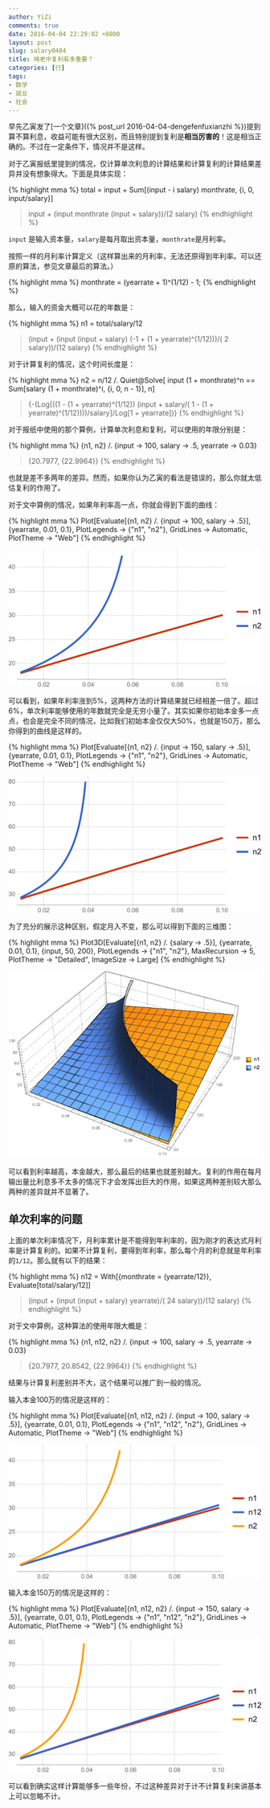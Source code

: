 ```yaml
---
author: YiZi
comments: true
date: 2016-04-04 22:29:02 +0800
layout: post
slug: salary0404
title: 啃老中复利有多重要？
categories: [行]
tags:
- 数学
- 就业
- 社会
---
```

早先乙寅发了[一个文章]({% post_url 2016-04-04-dengefenfuxianzhi %})提到算不算利息，收益可能有很大区别，而且特别提到复利是**相当厉害的**！这是相当正确的。不过在一定条件下，情况并不是这样。

对于乙寅报纸里提到的情况，仅计算单次利息的计算结果和计算复利的计算结果差异并没有想象得大。下面是具体实现：


{% highlight mma %}
total = input + 
  Sum[(input - i salary) monthrate, {i, 0, input/salary}]

> input + (input monthrate (input + salary))/(2 salary)
{% endhighlight %}

`input` 是输入资本量，`salary`是每月取出资本量，`monthrate`是月利率。

按照一样的月利率计算定义（这样算出来的月利率，无法还原得到年利率。可以还原的算法，参见文章最后的算法。）

{% highlight mma %}
monthrate = (yearrate + 1)^(1/12) - 1;
{% endhighlight %}

那么，输入的资金大概可以花的年数是：

{% highlight mma %}
n1 = total/salary/12

> (input + (input (input + salary) (-1 + (1 + yearrate)^(1/12)))/(
 2 salary))/(12 salary)
{% endhighlight %}

对于计算复利的情况，这个时间长度是：

{% highlight mma %}
n2 = n/12 /. 
  Quiet@Solve[
    input (1 + monthrate)^n == 
     Sum[salary (1 + monthrate)^i, {i, 0, n - 1}], n]

> {-(Log[((1 - (1 + yearrate)^(1/12)) (input + salary/(
      1 - (1 + yearrate)^(1/12))))/salary]/Log[1 + yearrate])}
{% endhighlight %}

对于报纸中使用的那个算例，计算单次利息和复利，可以使用的年限分别是：

{% highlight mma %}
{n1, n2} /. {input -> 100, salary -> .5, yearrate -> 0.03}

> {20.7977, {22.9964}}
{% endhighlight %}

也就是差不多两年的差异。然而，如果你认为乙寅的看法是错误的，那么你就太低估复利的作用了。

对于文中算例的情况，如果年利率高一点，你就会得到下面的曲线：

{% highlight mma %}
Plot[Evaluate[{n1, n2} /. {input -> 100, salary -> .5}], {yearrate, 
  0.01, 0.1}, PlotLegends -> {"n1", "n2"}, GridLines -> Automatic, 
 PlotTheme -> "Web"]
{% endhighlight %}

![](/public/images/salary/1.svg)

可以看到，如果年利率涨到5%，这两种方法的计算结果就已经相差一倍了。超过6%，单次利率能够使用的年数就完全是无穷小量了。其实如果你初始本金多一点点，也会是完全不同的情况，比如我们初始本金仅仅大50%，也就是150万，那么你得到的曲线是这样的。


{% highlight mma %}
Plot[Evaluate[{n1, n2} /. {input -> 150, salary -> .5}], {yearrate, 
  0.01, 0.1}, PlotLegends -> {"n1", "n2"}, GridLines -> Automatic, 
 PlotTheme -> "Web"]
{% endhighlight %}

![](/public/images/salary/2.svg)

为了充分的展示这种区别，假定月入不变，那么可以得到下面的三维图：

{% highlight mma %}
Plot3D[Evaluate[{n1, n2} /. {salary -> .5}], {yearrate, 0.01, 
  0.1}, {input, 50, 200}, PlotLegends -> {"n1", "n2"}, 
 MaxRecursion -> 5, PlotTheme -> "Detailed", ImageSize -> Large]
{% endhighlight %}


![](/public/images/salary/3.png)

可以看到利率越高，本金越大，那么最后的结果也就差别越大。复利的作用在每月输出量比利息多不太多的情况下才会发挥出巨大的作用，如果这两种差别较大那么两种的差异就并不显著了。


## 单次利率的问题

上面的单次利率情况下，月利率累计是不能得到年利率的，因为刚才的表达式月利率是计算复利的。如果不计算复利，要得到年利率，那么每个月的利息就是年利率的`1/12`。那么就有以下的结果：

{% highlight mma %}
n12 = With[{monthrate = (yearrate/12)},
  Evaluate[total/salary/12]]

> (input + (input (input + salary) yearrate)/(
 24 salary))/(12 salary)
{% endhighlight %}


对于文中算例，这种算法的使用年限大概是：


{% highlight mma %}
{n1, n12, n2} /. {input -> 100, salary -> .5, yearrate -> 0.03}

> {20.7977, 20.8542, {22.9964}}
{% endhighlight %}

结果与计算复利差别并不大，这个结果可以推广到一般的情况。


输入本金100万的情况是这样的：

{% highlight mma %}
Plot[Evaluate[{n1, n12, n2} /. {input -> 100, 
    salary -> .5}], {yearrate, 0.01, 0.1}, 
 PlotLegends -> {"n1", "n12", "n2"}, GridLines -> Automatic, 
 PlotTheme -> "Web"]
{% endhighlight %}

![](/public/images/salary/4.svg)


输入本金150万的情况是这样的：

{% highlight mma %}
Plot[Evaluate[{n1, n12, n2} /. {input -> 150, 
    salary -> .5}], {yearrate, 0.01, 0.1}, 
 PlotLegends -> {"n1", "n12", "n2"}, GridLines -> Automatic, 
 PlotTheme -> "Web"]
{% endhighlight %}

![](/public/images/salary/5.svg)

可以看到确实这样计算能够多一些年份，不过这种差异对于计不计算复利来讲基本上可以忽略不计。

